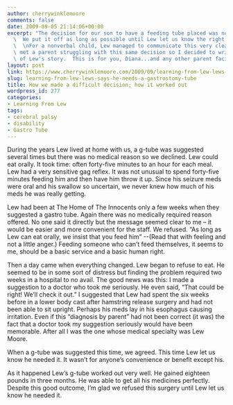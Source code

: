 ```yaml
---
author: cherrywinklemoore
comments: false
date: 2009-09-05 21:14:06+00:00
excerpt: "The decision for our son to have a feeding tube placed was not an easy one.\
  \  We put it off as long as possible until Lew let us know the right time had come.\
  \  \nFor a nonverbal child, Lew managed to communicate this very clearly.\n\nI recently\
  \ met a parent struggling with this same decision so I decided to write this part\
  \ of Lew's story.  This is for you, Diana...and any other parent facing this decision."
layout: post
link: https://www.cherrywinklemoore.com/2009/09/learning-from-lew-lews-says-he-needs-a-gastrostomy-tube/
slug: learning-from-lew-lews-says-he-needs-a-gastrostomy-tube
title: How we made a difficult decision; how it worked out
wordpress_id: 277
categories:
- Learning From Lew
tags:
- cerebral palsy
- disability
- Gastro Tube
---
```


During the years Lew lived at home with us, a g-tube was suggested several times but there was no medical reason so we declined. Lew could eat orally. It took time: often forty-five minutes to an hour for each meal. Lew had a very sensitive gag reflex. It was not unusual to spend forty-five minutes feeding him and then have him throw it up. Since his seizure meds were oral and his swallow so uncertain, we never knew how much of his meds he was really getting.

Lew had been at The Home of The Innocents only a few weeks when they suggested a gastro tube. Again there was no medically required reason offered. No one said it directly but the message seemed clear to me – it would be easier and more convenient for the staff. We refused. “As long as Lew can eat orally, we insist that you feed him” --(Read that with feeling and not a little anger.) Feeding someone who can’t feed themselves, it seems to me, should be a basic service and a basic human right.

Then a day came when everything changed. Lew began to refuse to eat. He seemed to be in some sort of distress but finding the problem required two weeks in a hospital to no avail. The good news was this: I made a suggestion to a doctor who took me seriously. He even said, “That could be right! We’ll check it out.” I suggested that Lew had spent the six weeks before in a lower body cast after hamstring release surgery and had not been able to sit upright. Perhaps his meds lay in his esophagus causing irritation. Even if this “diagnosis by parent” had not been correct (it was) the fact that a doctor took my suggestion seriously would have been memorable. After all I was the one whose medical specialty was Lew Moore.

When a g-tube was suggested this time, we agreed. This time Lew let us know he needed it. It wasn’t for anyone’s convenience or benefit except his.

As it happened Lew’s g-tube worked out very well. He gained eighteen pounds in three months. He was able to get all his medicines perfectly. Despite this good outcome, I’m glad we refused this surgery until Lew let us know he needed it.
